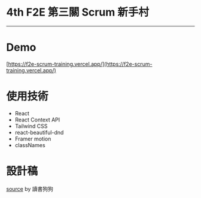 # 4th F2E 第三關 Scrum 新手村

---

# Demo

[https://f2e-scrum-training.vercel.app/](https://f2e-scrum-training.vercel.app/)

# 使用技術

- React
- React Context API
- Tailwind CSS
- react-beautiful-dnd
- Framer motion
- classNames

# 設計稿

[source](https://www.figma.com/file/oW1YDvKU916KBx8iyz891p/F2E-Week3-by-%E8%AE%80%E6%9B%B8%E7%8B%97%E7%8B%97?node-id=1%3A2&t=9J66HMsttJ9toyN4-1)
by 讀書狗狗
